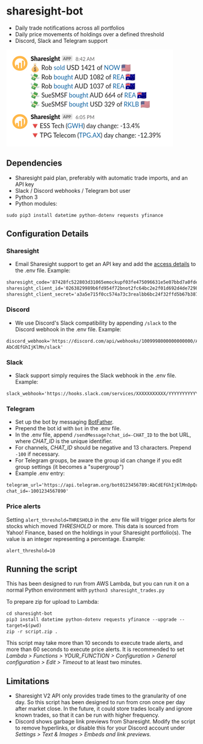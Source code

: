 # sharesight-bot
* Daily trade notifications across all portfolios
* Daily price movements of holdings over a defined threshold
* Discord, Slack and Telegram support

![screenshot of Slack message](screenshot.png?raw=true "Screenshot of Slack message")


## Dependencies
* Sharesight paid plan, preferably with automatic trade imports, and an API key
* Slack / Discord webhooks / Telegram bot user
* Python 3
* Python modules:
```
sudo pip3 install datetime python-dotenv requests yfinance
```

## Configuration Details

### Sharesight
* Email Sharesight support to get an API key and add the [access details](https://portfolio.sharesight.com/oauth_consumers) to the .env file. Example:
```
sharesight_code='87428fc522803d31065emockupf03fe475096631e5e07bbd7a0fde60c4cf25c7'
sharesight_client_id='0263829989b6fd954f72bnot2fc64bc2e2f01d692d4de72986ea808f6e99813f'
sharesight_client_secret='a3a5e715f0cc574a73c3realbb6bc24f32ffd5b67b387244c2c909da779a1478'
```

### Discord
* We use Discord's Slack compatibility by appending `/slack` to the Discord webhook in the .env file. Example:
```
discord_webhook='https://discord.com/api/webhooks/1009998000000000000/AbCdEfGhIjKlMnOpQrStUvWxYz-AbCdEfGhIjKlMn/slack'
```

### Slack
* Slack support simply requires the Slack webhook in the .env file. Example:
```
slack_webhook='https://hooks.slack.com/services/XXXXXXXXXXX/YYYYYYYYYYY/AbCdEfGhIjKlMnOpQrStUvWxYz'
```

### Telegram
* Set up the bot by messaging [BotFather](https://telegram.me/BotFather).
* Prepend the bot id with `bot` in the .env file.
* In the .env file, append `/sendMessage?chat_id=-CHAT_ID` to the bot URL, where _CHAT_ID_ is the unique identifier.
* For channels, _CHAT_ID_ should be negative and 13 characters. Prepend `-100` if necessary.
* For Telegram groups, be aware the group id can change if you edit group settings (it becomes a "supergroup")
* Example .env entry:
```
telegram_url='https://api.telegram.org/bot0123456789:AbCdEfGhIjKlMnOpQrStUvWxYz/sendMessage?chat_id=-1001234567890'
```

### Price alerts
Setting `alert_threshold=THRESHOLD` in the .env file will trigger price alerts for stocks which moved _THRESHOLD_ or more. This data is sourced from Yahoo! Finance, based on the holdings in your Sharesight portfolio(s). The value is an integer representing a percentage. Example:
```
alert_threshold=10
```

## Running the script
This has been designed to run from AWS Lambda, but you can run it on a normal Python environment with `python3 sharesight_trades.py`

To prepare zip for upload to Lambda:
```
cd sharesight-bot
pip3 install datetime python-dotenv requests yfinance --upgrade --target=$(pwd)
zip -r script.zip .
```
This script may take more than 10 seconds to execute trade alerts, and more than 60 seconds to execute price alerts. It is recommended to set _Lambda > Functions > YOUR_FUNCTION > Configuration > General configuration > Edit > Timeout_ to at least two minutes.

## Limitations
* Sharesight V2 API only provides trade times to the granularity of one day. So this script has been designed to run from cron once per day after market close. In the future, it could store trades locally and ignore known trades, so that it can be run with higher frequency.
* Discord shows garbage link previews from Sharesight. Modify the script to remove hyperlinks, or disable this for your Discord account under _Settings > Text & Images > Embeds and link previews._
